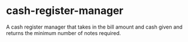 # cash-register-manager
 A cash register manager that takes in the bill amount and cash given and returns the minimum number of notes required.
